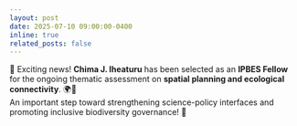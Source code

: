 ```yaml
---
layout: post
date: 2025-07-10 09:00:00-0400
inline: true
related_posts: false
---
```


🎉 Exciting news! **Chima J. Iheaturu** has been selected as an **IPBES Fellow** for the ongoing thematic assessment on **spatial planning and ecological connectivity**. 🌍🌱  
An important step toward strengthening science-policy interfaces and promoting inclusive biodiversity governance! 🚀
